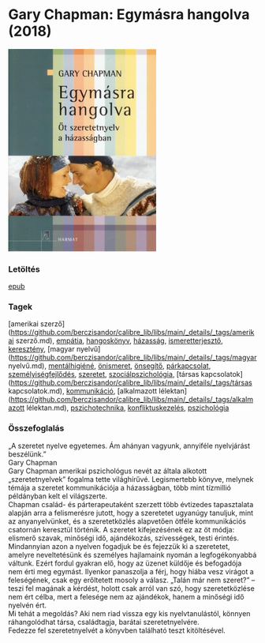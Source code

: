# <a name="id_379">Gary Chapman: Egymásra hangolva (2018)</a>
<img src="https://github.com/BercziSandor/calibre_lib/raw/main/libs/main/Gary%20Chapman/Egymasra%20Hangolva%20%28379%29/cover.jpg" alt="cover" width="300"/>

### Letöltés
[epub](https://github.com/BercziSandor/calibre_lib/raw/main/libs/main/Gary%20Chapman/Egymasra%20Hangolva%20%28379%29/Egymasra%20hangolva%20-%20Gary%20Chapman.epub)

### Tagek
[amerikai szerző](https://github.com/berczisandor/calibre_lib/libs/main/_details/_tags/amerikai szerző.md), [empátia](https://github.com/berczisandor/calibre_lib/libs/main/_details/_tags/empátia.md), [hangoskönyv](https://github.com/berczisandor/calibre_lib/libs/main/_details/_tags/hangoskönyv.md), [házasság](https://github.com/berczisandor/calibre_lib/libs/main/_details/_tags/házasság.md), [ismeretterjesztő](https://github.com/berczisandor/calibre_lib/libs/main/_details/_tags/ismeretterjesztő.md), [keresztény](https://github.com/berczisandor/calibre_lib/libs/main/_details/_tags/keresztény.md), [magyar nyelvű](https://github.com/berczisandor/calibre_lib/libs/main/_details/_tags/magyar nyelvű.md), [mentálhigiéné](https://github.com/berczisandor/calibre_lib/libs/main/_details/_tags/mentálhigiéné.md), [önismeret](https://github.com/berczisandor/calibre_lib/libs/main/_details/_tags/önismeret.md), [önsegítő](https://github.com/berczisandor/calibre_lib/libs/main/_details/_tags/önsegítő.md), [párkapcsolat](https://github.com/berczisandor/calibre_lib/libs/main/_details/_tags/párkapcsolat.md), [személyiségfejlődés](https://github.com/berczisandor/calibre_lib/libs/main/_details/_tags/személyiségfejlődés.md), [szeretet](https://github.com/berczisandor/calibre_lib/libs/main/_details/_tags/szeretet.md), [szociálpszichológia](https://github.com/berczisandor/calibre_lib/libs/main/_details/_tags/szociálpszichológia.md), [társas kapcsolatok](https://github.com/berczisandor/calibre_lib/libs/main/_details/_tags/társas kapcsolatok.md), [kommunikáció](https://github.com/berczisandor/calibre_lib/libs/main/_details/_tags/kommunikáció.md), [alkalmazott lélektan](https://github.com/berczisandor/calibre_lib/libs/main/_details/_tags/alkalmazott lélektan.md), [pszichotechnika](https://github.com/berczisandor/calibre_lib/libs/main/_details/_tags/pszichotechnika.md), [konfliktuskezelés](https://github.com/berczisandor/calibre_lib/libs/main/_details/_tags/konfliktuskezelés.md), [pszichológia](https://github.com/berczisandor/calibre_lib/libs/main/_details/_tags/pszichológia.md)

### Összefoglalás
<div>
<p>„A ​szeretet nyelve egyetemes. Ám ahányan vagyunk, annyiféle nyelvjárást beszélünk.”<br>Gary Chapman<br>Gary Chapman amerikai pszichológus nevét az általa alkotott „szeretetnyelvek” fogalma tette világhírűvé. Legismertebb könyve, melynek témája a szeretet kommunikációja a házasságban, több mint tízmillió példányban kelt el világszerte.<br>Chapman család- és párterapeutaként szerzett több évtizedes tapasztalata alapján arra a felismerésre jutott, hogy a szeretetet ugyanúgy tanuljuk, mint az anyanyelvünket, és a szeretetközlés alapvetően ötféle kommunikációs csatornán keresztül történik. A szeretet kifejezésének ez az öt módja: elismerő szavak, minőségi idő, ajándékozás, szívességek, testi érintés.<br>Mindannyian azon a nyelven fogadjuk be és fejezzük ki a szeretetet, amelyre neveltetésünk és személyes hajlamaink nyomán a legfogékonyabbá váltunk. Ezért fordul gyakran elő, hogy az üzenet küldője és befogadója nem érti meg egymást. Ilyenkor panaszolja a férj, hogy hiába vesz virágot a feleségének, csak egy erőltetett mosoly a válasz. „Talán már nem szeret?” – teszi fel magának a kérdést, holott csak arról van szó, hogy szeretetközlése nem ért célba, mert a felesége nem az ajándékok, hanem a minőségi idő nyelvén ért.<br>Mi tehát a megoldás? Aki nem riad vissza egy kis nyelvtanulástól, könnyen ráhangolódhat társa, családtagja, barátai szeretetnyelvére.<br>Fedezze fel szeretetnyelvét a könyvben található teszt kitöltésével.</p></div>


